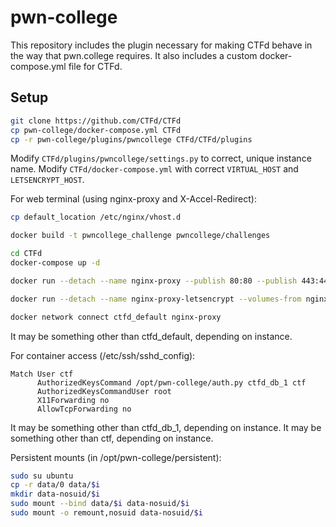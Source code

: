 # pwn-college

This repository includes the plugin necessary for making CTFd behave in the way that pwn.college requires. It also includes a custom docker-compose.yml file for CTFd.

## Setup

```bash
git clone https://github.com/CTFd/CTFd
cp pwn-college/docker-compose.yml CTFd
cp -r pwn-college/plugins/pwncollege CTFd/CTFd/plugins
```

Modify `CTFd/plugins/pwncollege/settings.py` to correct, unique instance name.
Modify `CTFd/docker-compose.yml` with correct `VIRTUAL_HOST` and `LETSENCRYPT_HOST`.

For web terminal (using nginx-proxy and X-Accel-Redirect):
```bash
cp default_location /etc/nginx/vhost.d
```

```bash
docker build -t pwncollege_challenge pwncollege/challenges

cd CTFd
docker-compose up -d

docker run --detach --name nginx-proxy --publish 80:80 --publish 443:443 --volume /etc/nginx/certs --volume /etc/nginx/vhost.d:/etc/nginx/vhost.d --volume /usr/share/nginx/html --volume /var/run/docker.sock:/tmp/docker.sock:ro jwilder/nginx-proxy

docker run --detach --name nginx-proxy-letsencrypt --volumes-from nginx-proxy --volume /var/run/docker.sock:/var/run/docker.sock:ro --env "DEFAULT_EMAIL=example@example.com" jrcs/letsencrypt-nginx-proxy-companion

docker network connect ctfd_default nginx-proxy
```
It may be something other than ctfd_default, depending on instance.

For container access (/etc/ssh/sshd_config):
```
Match User ctf
      AuthorizedKeysCommand /opt/pwn-college/auth.py ctfd_db_1 ctf
      AuthorizedKeysCommandUser root
      X11Forwarding no
      AllowTcpForwarding no
```
It may be something other than ctfd_db_1, depending on instance.
It may be something other than ctf, depending on instance.

Persistent mounts (in /opt/pwn-college/persistent):
```bash
sudo su ubuntu
cp -r data/0 data/$i
mkdir data-nosuid/$i
sudo mount --bind data/$i data-nosuid/$i
sudo mount -o remount,nosuid data-nosuid/$i
```
